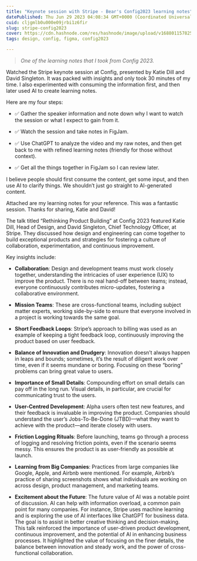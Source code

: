 ```yaml
---
title: "Keynote session with Stripe - Bear's Config2023 learning notes"
datePublished: Thu Jun 29 2023 04:08:34 GMT+0000 (Coordinated Universal Time)
cuid: cljgmlb0u000e09jrbi1z6fir
slug: stripe-config2023
cover: https://cdn.hashnode.com/res/hashnode/image/upload/v1688011578250/9f46e998-d30b-4304-b795-1729ab73fcee.png
tags: design, config, figma, config2023

---
```


> *One of the learning notes that I took from Config 2023.*

Watched the Stripe keynote session at Config, presented by Katie Dill and David Singleton. It was packed with insights and only took 30 minutes of my time. I also experimented with consuming the information first, and then later used AI to create learning notes.

Here are my four steps:

* ✅ Gather the speaker information and note down why I want to watch the session or what I expect to gain from it.
    
* ✅ Watch the session and take notes in FigJam.
    
* ✅ Use ChatGPT to analyze the video and my raw notes, and then get back to me with refined learning notes (friendly for those without context).
    
* ✅ Get all the things together in FigJam so I can review later.
    

I believe people should first consume the content, get some input, and then use AI to clarify things. We shouldn’t just go straight to AI-generated content.

Attached are my learning notes for your reference. This was a fantastic session. Thanks for sharing, Katie and David!

The talk titled “Rethinking Product Building” at Config 2023 featured Katie Dill, Head of Design, and David Singleton, Chief Technology Officer, at Stripe. They discussed how design and engineering can come together to build exceptional products and strategies for fostering a culture of collaboration, experimentation, and continuous improvement.

Key insights include:

* **Collaboration**: Design and development teams must work closely together, understanding the intricacies of user experience (UX) to improve the product. There is no real hand-off between teams; instead, everyone continuously contributes micro-updates, fostering a collaborative environment.
    
* **Mission Teams**: These are cross-functional teams, including subject matter experts, working side-by-side to ensure that everyone involved in a project is working towards the same goal.
    
* **Short Feedback Loops**: Stripe’s approach to billing was used as an example of keeping a tight feedback loop, continuously improving the product based on user feedback.
    
* **Balance of Innovation and Drudgery**: Innovation doesn’t always happen in leaps and bounds; sometimes, it’s the result of diligent work over time, even if it seems mundane or boring. Focusing on these “boring” problems can bring great value to users.
    
* **Importance of Small Details**: Compounding effort on small details can pay off in the long run. Visual details, in particular, are crucial for communicating trust to the users.
    
* **User-Centred Development**: Alpha users often test new features, and their feedback is invaluable in improving the product. Companies should understand the user’s Jobs-To-Be-Done (JTBD)—what they want to achieve with the product—and iterate closely with users.
    
* **Friction Logging Rituals**: Before launching, teams go through a process of logging and resolving friction points, even if the scenario seems messy. This ensures the product is as user-friendly as possible at launch.
    
* **Learning from Big Companies**: Practices from large companies like Google, Apple, and Airbnb were mentioned. For example, Airbnb’s practice of sharing screenshots shows what individuals are working on across design, product management, and marketing teams.
    
* **Excitement about the Future**: The future value of AI was a notable point of discussion. AI can help with information overload, a common pain point for many companies. For instance, Stripe uses machine learning and is exploring the use of AI interfaces like ChatGPT for business data. The goal is to assist in better creative thinking and decision-making. This talk reinforced the importance of user-driven product development, continuous improvement, and the potential of AI in enhancing business processes. It highlighted the value of focusing on the finer details, the balance between innovation and steady work, and the power of cross-functional collaboration.